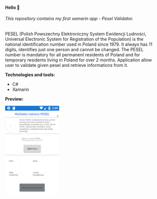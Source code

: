 #### Hello :wave:

###### This repository contains my first xamarin app - Pesel Validator.
PESEL (Polish Powszechny Elektroniczny System Ewidencji Ludności, Universal Electronic System for Registration of the Population) is the national identification number used in Poland since 1979. It always has 11 digits, identifies just one person and cannot be changed.
The PESEL number is mandatory for all permanent residents of Poland and for temporary residents living in Poland for over 2 months.
Application allow user to validate given pesel and retrieve informations from it. 

**Technologies and tools:**
- C#
- Xamarin

**Preview:**

<img src="PeselValidator/PeselValidator/Preview/PeselValidator1.gif?raw=true" width="35%" height="35%">
